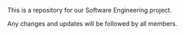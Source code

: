 This is a repository for our Software Engineering project. 

Any changes and updates will be followed by all members. 

